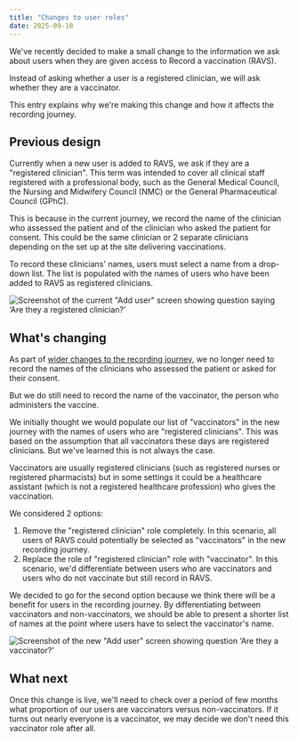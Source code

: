 ```yaml
---
title: "Changes to user roles"
date: 2025-09-10
---
```


We've recently decided to make a small change to the information we ask about users when they are given access to Record a vaccination (RAVS).

Instead of asking whether a user is a registered clinician, we will ask whether they are a vaccinator.

This entry explains why we're making this change and how it affects the recording journey.

## Previous design

Currently when a new user is added to RAVS, we ask if they are  a "registered clinician". This term was intended to cover all clinical staff registered with a professional body, such as the General Medical Council, the Nursing and Midwifery Council (NMC) or the General Pharmaceutical Council (GPhC).

This is because in the current journey, we record the name of the clinician who assessed the patient and of the clinician who asked the patient for consent. This could be the same clinician or 2 separate clinicians depending on the set up at the site delivering vaccinations.

To record these clinicians' names, users must select a name from a drop-down list. The list is populated with the names of users who have been added to RAVS as registered clinicians.

![Screenshot of the current "Add user" screen showing question saying ‘Are they a registered clinician?’](add-user-current-screen.png "Previous screen for adding users")

## What's changing

As part of [wider changes to the recording journey]( https://design-history.prevention-services.nhs.uk/record-a-vaccination/2025/03/asking-fewer-better-questions/), we no longer need to record the names of the clinicians who assessed the patient or asked for their consent.

But we do still need to record the name of the vaccinator, the person who administers the vaccine.

We initially thought we would populate our list of "vaccinators" in the new journey with the names of users who are "registered clinicians". This was based on the assumption that all vaccinators these days are registered clinicians. But we've learned this is not always the case.

Vaccinators are usually registered clinicians (such as registered nurses or registered pharmacists) but in some settings it could be a healthcare assistant (which is not a registered healthcare profession) who gives the vaccination.

We considered 2 options:

1. Remove the "registered clinician" role completely. In this scenario, all users of RAVS could potentially be selected as "vaccinators" in the new recording journey.
2. Replace the role of "registered clinician" role with "vaccinator".  In this scenario, we'd differentiate between users who are vaccinators and users who do not vaccinate but still record in RAVS.

We decided to go for the second option because we think there will be a benefit for users in the recording journey. By differentiating between vaccinators and non-vaccinators, we should be able to present a shorter list of names at the point where users have to select the vaccinator's name.

![Screenshot of the new "Add user" screen showing question ‘Are they a vaccinator?’](add-user-new-screen.png "Updated screen for adding users")

## What next
Once this change is live, we'll need to check over a period of few months what proportion of our users are vaccinators versus non-vaccinators. If it turns out nearly everyone is a vaccinator, we may decide we don't need this vaccinator role after all.
